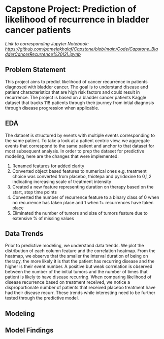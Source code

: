 # Capstone Project: Prediction of likelihood of recurrence in bladder cancer patients

_Link to corresponding Jupyter Notebook: https://github.com/pamelakhalaf/Capstone/blob/main/Code/Capstone_BladderCancerRecurrence%20(2).ipynb_

## Problem Statement
This project aims to predict likelihood of cancer recurrence in patients diagnosed with bladder cancer. The goal is to understand disease and patient characteristics that are high risk factors and could result in recurrence. The project is based on a bladder cancer patients Kaggle dataset that tracks 118 patients through their journey from intial diagnosis through disease progression when applicable. 

## EDA
The dataset is structured by events with multiple events corresponding to the same patient. To take a look at a patient centric view, we aggregate events that correspond to the same patient and anchor to that dataset for most subsequent analysis. In order to prep the dataset for predictive modeling, here are the changes that were implemented: 
1. Renamed features for added clarity
2. Converted object based features to numerical ones e.g. treatment choice was converted from placebo, thiotepa and pyridoxine to 0,1,2 indicating increasing scale of treatment intensity
3. Created a new feature representing duration on therapy based on the start, stop time points 
4. Converted the number of recurrence feature to a binary class of 0 when no recurrence has taken place and 1 when 1+ recurrences have taken place
5. Eliminated the number of tumors and size of tumors feature due to extensive % of missing values 

## Data Trends 
Prior to predictive modeling, we understand data trends. We plot the distribution of each column feature and the correlation heatmap. From the heatmap, we observe that the smaller the interval duration of being on therapy, the more likely it is that the patient has recurring disease and the higher is their event number.
A positive but weak correlation is observed between the number of the initial tumors and the number of times that patient is likely to have disease recurring. When comparing likelihood of disease recurrence based on treatment received, we notice a disproportionate number of patients that received placebo treatment have had their disease recurr. These trends while interesting need to be further tested through the predictive model.

## Modeling 


## Model Findings 

